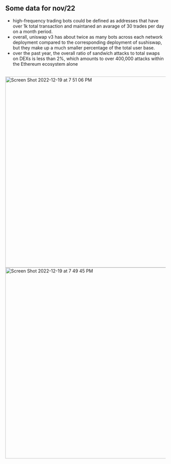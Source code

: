 ## Some data for nov/22


* high-frequency trading bots could be defined as addresses that have over 1k total transaction and maintaned an avarage of 30 trades per day on a month period.
* overall, uniswap v3 has about twice as many bots across each network deployment compared to the corresponding deployment of sushiswap, but they make up a much smaller percentage of the total user base.
* over the past year, the overall ratio of sandwich attacks to total swaps on DEXs is less than 2%, which amounts to over 400,000 attacks within the Ethereum ecosystem alone

<br>

<img width="600" alt="Screen Shot 2022-12-19 at 7 51 06 PM" src="https://user-images.githubusercontent.com/1130416/208579763-6b0ea2fe-f048-4755-9e0b-4062f9122179.png">

<br>


<img width="600" alt="Screen Shot 2022-12-19 at 7 49 45 PM" src="https://user-images.githubusercontent.com/1130416/208579890-e9f9e9ac-d6ef-4591-b07a-e122de68ded2.png">
